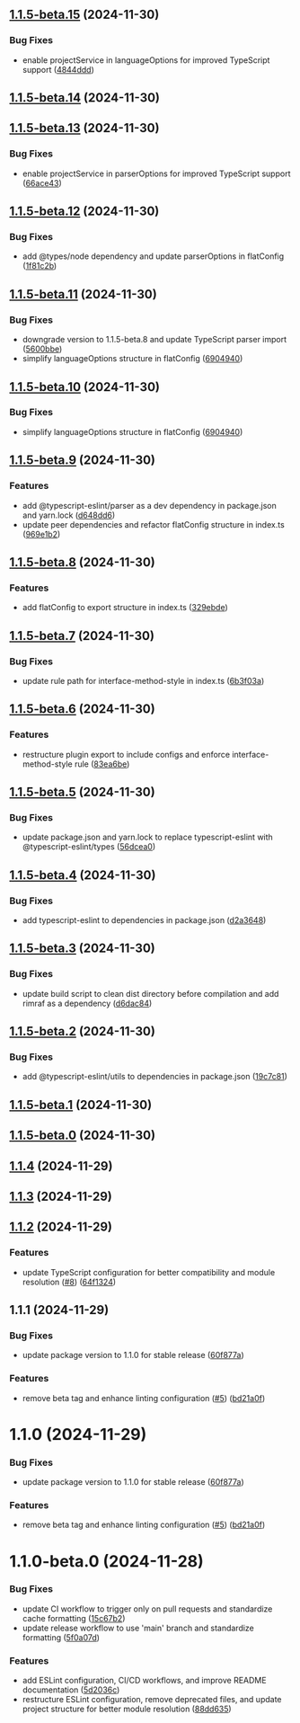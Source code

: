 

## [1.1.5-beta.15](https://github.com/eavam/eslint-plugin-interface-method-style/compare/v1.1.5-beta.14...v1.1.5-beta.15) (2024-11-30)


### Bug Fixes

* enable projectService in languageOptions for improved TypeScript support ([4844ddd](https://github.com/eavam/eslint-plugin-interface-method-style/commit/4844ddd5dc2c05567feee8d168427d4d26b56be4))

## [1.1.5-beta.14](https://github.com/eavam/eslint-plugin-interface-method-style/compare/v1.1.5-beta.13...v1.1.5-beta.14) (2024-11-30)

## [1.1.5-beta.13](https://github.com/eavam/eslint-plugin-interface-method-style/compare/v1.1.5-beta.12...v1.1.5-beta.13) (2024-11-30)


### Bug Fixes

* enable projectService in parserOptions for improved TypeScript support ([66ace43](https://github.com/eavam/eslint-plugin-interface-method-style/commit/66ace433db0c3a53b63b719c3fff82666f58ccd2))

## [1.1.5-beta.12](https://github.com/eavam/eslint-plugin-interface-method-style/compare/v1.1.5-beta.11...v1.1.5-beta.12) (2024-11-30)


### Bug Fixes

* add @types/node dependency and update parserOptions in flatConfig ([1f81c2b](https://github.com/eavam/eslint-plugin-interface-method-style/commit/1f81c2b97a1e7667ed610ebbcf5e2df14f0409b0))

## [1.1.5-beta.11](https://github.com/eavam/eslint-plugin-interface-method-style/compare/v1.1.5-beta.9...v1.1.5-beta.11) (2024-11-30)


### Bug Fixes

* downgrade version to 1.1.5-beta.8 and update TypeScript parser import ([5600bbe](https://github.com/eavam/eslint-plugin-interface-method-style/commit/5600bbe3ee37f8a9f4eb508cd1723e0046cb9d46))
* simplify languageOptions structure in flatConfig ([6904940](https://github.com/eavam/eslint-plugin-interface-method-style/commit/6904940bffe6898ec6338556431cc20ad5c0a46e))

## [1.1.5-beta.10](https://github.com/eavam/eslint-plugin-interface-method-style/compare/v1.1.5-beta.9...v1.1.5-beta.10) (2024-11-30)


### Bug Fixes

* simplify languageOptions structure in flatConfig ([6904940](https://github.com/eavam/eslint-plugin-interface-method-style/commit/6904940bffe6898ec6338556431cc20ad5c0a46e))

## [1.1.5-beta.9](https://github.com/eavam/eslint-plugin-interface-method-style/compare/v1.1.5-beta.8...v1.1.5-beta.9) (2024-11-30)


### Features

* add @typescript-eslint/parser as a dev dependency in package.json and yarn.lock ([d648dd6](https://github.com/eavam/eslint-plugin-interface-method-style/commit/d648dd67558159498e519cc9031c8139e3d21e95))
* update peer dependencies and refactor flatConfig structure in index.ts ([969e1b2](https://github.com/eavam/eslint-plugin-interface-method-style/commit/969e1b2af72c8606319e19e1ae9099608043a565))

## [1.1.5-beta.8](https://github.com/eavam/eslint-plugin-interface-method-style/compare/v1.1.5-beta.7...v1.1.5-beta.8) (2024-11-30)


### Features

* add flatConfig to export structure in index.ts ([329ebde](https://github.com/eavam/eslint-plugin-interface-method-style/commit/329ebde14662af9ce77c7df45d0eaebf946d1951))

## [1.1.5-beta.7](https://github.com/eavam/eslint-plugin-interface-method-style/compare/v1.1.5-beta.6...v1.1.5-beta.7) (2024-11-30)


### Bug Fixes

* update rule path for interface-method-style in index.ts ([6b3f03a](https://github.com/eavam/eslint-plugin-interface-method-style/commit/6b3f03ae26adf6a708a563fb83a26cc1e7d0b013))

## [1.1.5-beta.6](https://github.com/eavam/eslint-plugin-interface-method-style/compare/v1.1.5-beta.5...v1.1.5-beta.6) (2024-11-30)


### Features

* restructure plugin export to include configs and enforce interface-method-style rule ([83ea6be](https://github.com/eavam/eslint-plugin-interface-method-style/commit/83ea6beb2afb65545145e7627e62e4378aefec52))

## [1.1.5-beta.5](https://github.com/eavam/eslint-plugin-interface-method-style/compare/v1.1.5-beta.4...v1.1.5-beta.5) (2024-11-30)


### Bug Fixes

* update package.json and yarn.lock to replace typescript-eslint with @typescript-eslint/types ([56dcea0](https://github.com/eavam/eslint-plugin-interface-method-style/commit/56dcea0a49bc2618798bf2ad32488919d42a0740))

## [1.1.5-beta.4](https://github.com/eavam/eslint-plugin-interface-method-style/compare/v1.1.5-beta.3...v1.1.5-beta.4) (2024-11-30)


### Bug Fixes

* add typescript-eslint to dependencies in package.json ([d2a3648](https://github.com/eavam/eslint-plugin-interface-method-style/commit/d2a3648d004603878702d803a11de7a6d6903138))

## [1.1.5-beta.3](https://github.com/eavam/eslint-plugin-interface-method-style/compare/v1.1.5-beta.2...v1.1.5-beta.3) (2024-11-30)


### Bug Fixes

* update build script to clean dist directory before compilation and add rimraf as a dependency ([d6dac84](https://github.com/eavam/eslint-plugin-interface-method-style/commit/d6dac84f660da649020aafc9b79e57814f35604c))

## [1.1.5-beta.2](https://github.com/eavam/eslint-plugin-interface-method-style/compare/v1.1.5-beta.1...v1.1.5-beta.2) (2024-11-30)


### Bug Fixes

* add @typescript-eslint/utils to dependencies in package.json ([19c7c81](https://github.com/eavam/eslint-plugin-interface-method-style/commit/19c7c8198471b9ba73a367e06e8740422d35f1b2))

## [1.1.5-beta.1](https://github.com/eavam/eslint-plugin-interface-method-style/compare/v1.1.5-beta.0...v1.1.5-beta.1) (2024-11-30)

## [1.1.5-beta.0](https://github.com/eavam/eslint-plugin-interface-method-style/compare/v1.1.4...v1.1.5-beta.0) (2024-11-30)

## [1.1.4](https://github.com/eavam/eslint-plugin-interface-method-style/compare/v1.1.3...v1.1.4) (2024-11-29)

## [1.1.3](https://github.com/eavam/eslint-plugin-interface-method-style/compare/v1.1.2...v1.1.3) (2024-11-29)

## [1.1.2](https://github.com/eavam/eslint-plugin-interface-method-style/compare/v1.1.1...v1.1.2) (2024-11-29)


### Features

* update TypeScript configuration for better compatibility and module resolution ([#8](https://github.com/eavam/eslint-plugin-interface-method-style/issues/8)) ([64f1324](https://github.com/eavam/eslint-plugin-interface-method-style/commit/64f1324d8760cbb23a7e71aecb1365d20c24f18e))

## 1.1.1 (2024-11-29)


### Bug Fixes

* update package version to 1.1.0 for stable release ([60f877a](https://github.com/eavam/eslint-plugin-interface-method-style/commit/60f877af277c3474001a0f6db2ddeb172fec915e))


### Features

* remove beta tag and enhance linting configuration ([#5](https://github.com/eavam/eslint-plugin-interface-method-style/issues/5)) ([bd21a0f](https://github.com/eavam/eslint-plugin-interface-method-style/commit/bd21a0f46333541202b1ed774c3ff07a4db965d0))

# 1.1.0 (2024-11-29)


### Bug Fixes

* update package version to 1.1.0 for stable release ([60f877a](https://github.com/eavam/eslint-plugin-interface-method-style/commit/60f877af277c3474001a0f6db2ddeb172fec915e))


### Features

* remove beta tag and enhance linting configuration ([#5](https://github.com/eavam/eslint-plugin-interface-method-style/issues/5)) ([bd21a0f](https://github.com/eavam/eslint-plugin-interface-method-style/commit/bd21a0f46333541202b1ed774c3ff07a4db965d0))





# 1.1.0-beta.0 (2024-11-28)


### Bug Fixes

* update CI workflow to trigger only on pull requests and standardize cache formatting ([15c67b2](https://github.com/eavam/eslint-plugin-interface-method-style/commit/15c67b20debdadfdc5f18b7dd163acadd7098ba4))
* update release workflow to use 'main' branch and standardize formatting ([5f0a07d](https://github.com/eavam/eslint-plugin-interface-method-style/commit/5f0a07d98a28adb2411b5fbed29e5a8791902acd))


### Features

* add ESLint configuration, CI/CD workflows, and improve README documentation ([5d2036c](https://github.com/eavam/eslint-plugin-interface-method-style/commit/5d2036c8bee7e2900bc7fbdb9d1a333fa572ace0))
* restructure ESLint configuration, remove deprecated files, and update project structure for better module resolution ([88dd635](https://github.com/eavam/eslint-plugin-interface-method-style/commit/88dd6353fc838596fb9d6ad6560403f7ee3c17cb))
